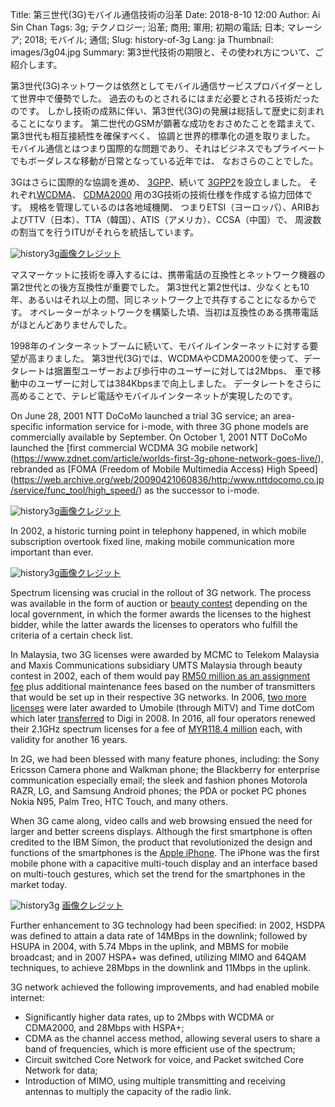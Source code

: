 Title: 第三世代(3G)モバイル通信技術の沿革
Date: 2018-8-10 12:00
Author: Ai Sin Chan
Tags: 3g; テクノロジー; 沿革; 商用; 軍用; 初期の電話; 日本; マレーシア; 2018; モバイル; 通信; 
Slug: history-of-3g
Lang: ja
Thumbnail: images/3g04.jpg
Summary: 第3世代技術の期限と、その使われ方について、ご紹介します。

第3世代(3G)ネットワークは依然としてモバイル通信サービスプロバイダーとして世界中で優勢でした。
過去のものとされるにはまだ必要とされる技術だったのです。
しかし技術の成熟に伴い、第3世代(3G)の発展は総括して歴史に刻まれることになります。
第二世代のGSMが顕著な成功をおさめたことを踏まえて、第3世代も相互接続性を確保すべく、
協調と世界的標準化の道を取りました。
モバイル通信とはつまり国際的な問題であり、それはビジネスでもプライベートでもボーダレスな移動が日常となっている近年では、
なおさらのことでした。

3Gはさらに国際的な協調を進め、 [3GPP](http://www.3gpp.org/)、続いて [3GPP2](https://www.3gpp2.org/)を設立しました。
それぞれ[WCDMA](http://www.3gpp.org/technologies/keywords-acronyms/104-w-cdma)、 
[CDMA2000](https://www.3gpp2.org/Public_html/News/2000418_NewsRelease.cfm)  用の3G技術の技術仕様を作成する協力団体です。
規格を管理しているのは各地域機関、
つまりETSI（ヨーロッパ）、ARIBおよびTTV（日本）、TTA（韓国）、ATIS（アメリカ）、CCSA（中国）で、
周波数の割当てを行うITUがそれらを統括しています。

![history3g](/images/3g01.gif)<a class="caption" href="http://www.3gpp.org/specifications/work-plan">画像クレジット</a>

マスマーケットに技術を導入するには、携帯電話の互換性とネットワーク機器の第2世代との後方互換性が重要でした。
第3世代と第2世代は、少なくとも10年、あるいはそれ以上の間、同じネットワーク上で共存することになるからです。
オペレーターがネットワークを構築した頃、当初は互換性のある携帯電話がほとんどありませんでした。

1998年のインターネットブームに続いて、モバイルインターネットに対する要望が高まりました。
第3世代(3G)では、WCDMAやCDMA2000を使って、データレートは据置型ユーザーおよび歩行中のユーザーに対しては2Mbps、
車で移動中のユーザーに対しては384Kbpsまで向上しました。
データレートをさらに高めることで、テレビ電話やモバイルインターネットが実現したのです。

On June 28, 2001 NTT DoCoMo launched a trial 3G service; 
an area-specific information service for i-mode, with three 3G phone models are commercially available by September. 
On October 1, 2001 NTT DoCoMo launched the [first commercial WCDMA 3G mobile network]
(https://www.zdnet.com/article/worlds-first-3g-phone-network-goes-live/), 
rebranded as [FOMA (Freedom of Mobile Multimedia Access) High Speed]
(https://web.archive.org/web/20090421060836/http:/www.nttdocomo.co.jp/service/func_tool/high_speed/) 
as the successor to i-mode. 

![history3g](/images/3g02.jpg)<a class="caption" href="https://en.wikipedia.org/wiki/Freedom_of_Mobile_Multimedia_Access">画像クレジット</a>

In 2002, a historic turning point in telephony happened, in which mobile subscription overtook fixed line, making mobile communication more important than ever. 

![history3g](/images/3g03.png)<a class="caption" href="https://www.itu.int/itunews/issue/2003/06/thirdgeneration.html">画像クレジット</a>

Spectrum licensing was crucial in the rollout of 3G network. The process was available in the form of auction or [beauty contest](https://www.itu.int/itunews/issue/2003/06/thirdgeneration.html) depending on the local government, in which the former awards the licenses to the highest bidder, while the latter awards the licenses to operators who fulfill the criteria of a certain check list. 

In Malaysia, two 3G licenses were awarded by MCMC to Telekom Malaysia and Maxis Communications subsidiary UMTS Malaysia through beauty contest in 2002, each of them would pay [RM50 million as an assignment fee](https://www.mcmc.gov.my/media/press-clippings/malaysia-awards-3g-licenses) plus additional maintenance fees based on the number of transmitters that would be set up in their respective 3G networks. In 2006, [two more licenses](https://www.zdnet.com/article/malaysia-gets-new-3g-operator/) were later awarded to Umobile (through MiTV) and Time dotCom which later [transferred](http://www.digi.com.my/aboutus/media/press_release_detail.do?id=3980&page=2&year=2008) to Digi in 2008. In 2016, all four operators renewed their 2.1GHz spectrum licenses for a fee of [MYR118.4 million](https://www.developingtelecoms.com/business/operator-news/7576-malaysian-operators-renew-2-1ghz-licences.html) each, with validity for another 16 years. 

In 2G, we had been blessed with many feature phones, including: the Sony Ericsson Camera phone and Walkman phone; the Blackberry for enterprise communication especially email; the sleek and fashion phones Motorola RAZR, LG, and Samsung Android phones; the PDA or pocket PC phones Nokia N95, Palm Treo, HTC Touch, and many others. 

When 3G came along, video calls and web browsing ensued the need for larger and better screens displays. Although the first smartphone is often credited to the IBM Simon, the product that revolutionized the design and functions of the smartphones is the [Apple iPhone](https://en.wikipedia.org/wiki/IPhone). The iPhone was the first mobile phone with a capacitive multi-touch display and an interface based on multi-touch gestures, which set the trend for the smartphones in the market today. 
 
![history3g](/images/3g04.jpg)
<a class="caption" href="https://www.firstpost.com/tech/photos/in-pictures-the-first-apple-iphone-to-iphone-x-heres-how-this-smartphone-has-evolved-over-the-years-4038589-2.html">画像クレジット</a>

Further enhancement to 3G technology had been specified: in 2002, HSDPA was defined to attain a data rate of 14MBps in the downlink; followed by HSUPA in 2004, with 5.74 Mbps in the uplink, and MBMS for mobile broadcast; and in 2007 HSPA+ was defined, utilizing MIMO and 64QAM techniques, to achieve 28Mbps in the downlink and 11Mbps in the uplink.

3G network achieved the following improvements, and had enabled mobile internet: 

-	Significantly higher data rates, up to 2Mbps with WCDMA or CDMA2000, and 28Mbps with HSPA+;
-	CDMA as the channel access method, allowing several users to share a band of frequencies, which is more efficient use of the spectrum;
-	Circuit switched Core Network for voice, and Packet switched Core Network for data;
-	Introduction of MIMO, using multiple transmitting and receiving antennas to multiply the capacity of the radio link.
